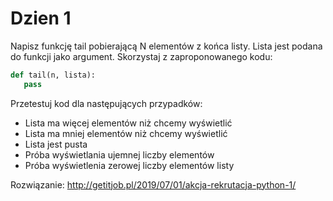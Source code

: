 # Dzien 1 

Napisz funkcję tail pobierającą N elementów z końca listy. Lista jest podana do funkcji jako argument. Skorzystaj z zaproponowanego kodu:

```python
def tail(n, lista):
   pass
```

Przetestuj kod dla następujących przypadków:
- Lista ma więcej elementów niż chcemy wyświetlić
- Lista ma mniej elementów niż chcemy wyświetlić
- Lista jest pusta
- Próba wyświetlania ujemnej liczby elementów
- Próba wyświetlenia zerowej liczby elementów listy

Rozwiązanie: http://getitjob.pl/2019/07/01/akcja-rekrutacja-python-1/